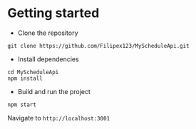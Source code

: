 # Getting started

- Clone the repository

```
git clone https://github.com/Filipex123/MyScheduleApi.git
```

- Install dependencies

```
cd MyScheduleApi
npm install
```

- Build and run the project

```
npm start
```

Navigate to `http://localhost:3001`
